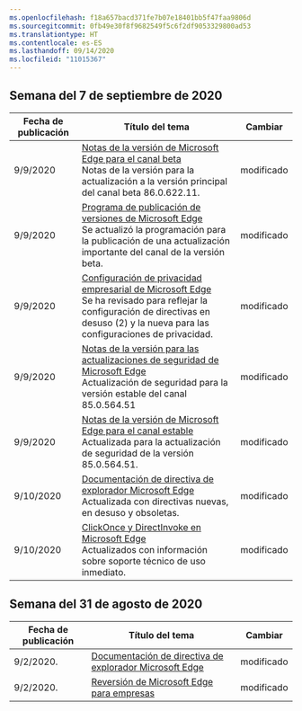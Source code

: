 ```yaml
---
ms.openlocfilehash: f18a657bacd371fe7b07e18401bb5f47faa9806d
ms.sourcegitcommit: 0fb49e30f8f9682549f5c6f2df9053329800ad53
ms.translationtype: HT
ms.contentlocale: es-ES
ms.lasthandoff: 09/14/2020
ms.locfileid: "11015367"
---
```

<!-- This file is generated automatically each week. Changes made to this file will be overwritten.-->




## Semana del 7 de septiembre de 2020


| Fecha de publicación |Título del tema | Cambiar |
|------|------------|--------|
| 9/9/2020 | [Notas de la versión de Microsoft Edge para el canal beta](/DeployEdge/microsoft-edge-relnote-beta-channel)<br>Notas de la versión para la actualización a la versión principal del canal beta 86.0.622.11. | modificado |
| 9/9/2020 | [Programa de publicación de versiones de Microsoft Edge](/DeployEdge/microsoft-edge-release-schedule)<br>Se actualizó la programación para la publicación de una actualización importante del canal de la versión beta. | modificado |
| 9/9/2020 | [Configuración de privacidad empresarial de Microsoft Edge](/DeployEdge/microsoft-edge-enterprise-privacy-settings)<br>Se ha revisado para reflejar la configuración de directivas en desuso (2) y la nueva para las configuraciones de privacidad. | modificado |
| 9/9/2020 | [Notas de la versión para las actualizaciones de seguridad de Microsoft Edge](/DeployEdge/microsoft-edge-relnotes-security)<br>Actualización de seguridad para la versión estable del canal 85.0.564.51 | modificado |
| 9/9/2020 | [Notas de la versión de Microsoft Edge para el canal estable](/DeployEdge/microsoft-edge-relnote-stable-channel)<br>Actualizada para la actualización de seguridad de la versión 85.0.564.51. | modificado |
| 9/10/2020 | [Documentación de directiva de explorador Microsoft Edge](/DeployEdge/microsoft-edge-policies)<br>Actualizada con directivas nuevas, en desuso y obsoletas. | modificado |
| 9/10/2020 | [ClickOnce y DirectInvoke en Microsoft Edge](/DeployEdge/edge-learn-more-co-di)<br>Actualizados con información sobre soporte técnico de uso inmediato. | modificado |


## Semana del 31 de agosto de 2020


| Fecha de publicación |Título del tema | Cambiar |
|------|------------|--------|
| 9/2/2020. | [Documentación de directiva de explorador Microsoft Edge](/DeployEdge/microsoft-edge-policies) | modificado |
| 9/2/2020. | [Reversión de Microsoft Edge para empresas](/DeployEdge/edge-learnmore-rollback) | modificado |